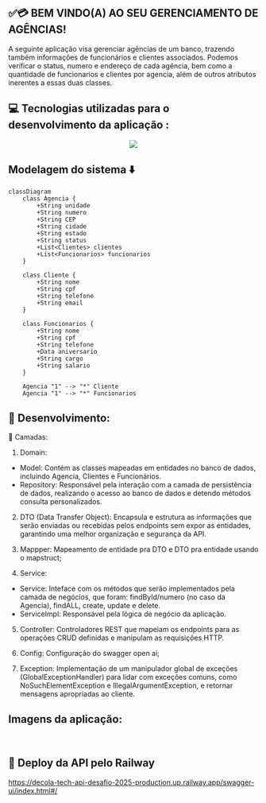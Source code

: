 ## ✅💳 BEM VINDO(A) AO SEU GERENCIAMENTO DE AGÊNCIAS!
A seguinte aplicação visa gerenciar agências de um banco, trazendo também informaçôes de funcionários e clientes associados. Podemos verificar o status, numero e endereço de cada agência, bem como a quantidade de funcionarios e clientes por agencia, além de outros atributos inerentes a essas duas classes.

## 💻 Tecnologias utilizadas para o desenvolvimento da aplicação :

 <p align="center">
  <a href="https://skillicons.dev">
    <img src="https://skillicons.dev/icons?i=java,spring,postgresql,maven,railway" />
  </a>
</p>

## Modelagem do sistema ⬇️
  
```mermaid
classDiagram
    class Agencia {
        +String unidade
        +String numero
        +String CEP
        +String cidade
        +String estado
        +String status
        +List<Clientes> clientes
        +List<Funcionarios> funcionarios
    }

    class Cliente {
        +String nome
        +String cpf
        +String telefone
        +String email
    }

    class Funcionarios {
        +String nome
        +String cpf
        +String telefone
        +Data aniversario
        +String cargo
        +String salario
    }

    Agencia "1" --> "*" Cliente
    Agencia "1" --> "*" Funcionarios
```
## 📱 Desenvolvimento:
📄 Camadas:
   
1. Domain:
 - Model: Contém as classes mapeadas em entidades no banco de dados, incluindo Agencia, Clientes e Funcionários.
 - Repository: Responsável pela interação com a camada de persistência de dados, realizando o acesso ao banco de dados e detendo métodos consulta personalizados.
   
2. DTO (Data Transfer Object): Encapsula e estrutura as informações que serão enviadas ou recebidas pelos endpoints sem expor as entidades, garantindo uma melhor organização e segurança da API.
   
4. Mappper: Mapeamento de entidade pra DTO e DTO pra entidade usando o mapstruct;
   
6. Service:
 - Service: Inteface com os métodos que serão implementados pela camada de negócios, que foram: findById/numero (no caso da Agencia), findALL, create, update e delete.
 - ServiceImpl: Responsável pela lógica de negócio da aplicação.
     
5. Controller: Controladores REST que mapeiam os endpoints para as operações CRUD definidas e manipulam as requisições HTTP.
   
7. Config: Configuração do swagger open ai;
   
9. Exception: Implementação de um manipulador global de exceções (GlobalExceptionHandler) para lidar com exceções comuns, como NoSuchElementException e IllegalArgumentException, e retornar mensagens apropriadas ao cliente.

## Imagens da aplicação:
 <img src="">
 <img src="">
 <img src="">
 <img src="">

 ## 🚀 Deploy da API pelo Railway
https://decola-tech-api-desafio-2025-production.up.railway.app/swagger-ui/index.html#/
